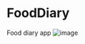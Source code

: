 # FoodDiary

Food diary app
![image](https://github.com/DenisChuev/FoodDiary/assets/12881840/023fec1e-4c8c-4c25-ae07-2bfe1f8ca6e8)
